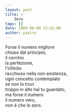 ```yaml
---
layout: post
title: >
    Zero
tags: []
date: 2009-06-09 13:41:00
author: pietro
---
```

Forse il numero migliore<br/>chiuso dal principio,<br/>il cerchio<br/>la perfezione,<br/>l'infinito<br/>racchiuso nella non esistenza,<br/>ogni concetto contemplato<br/>se non lo trovi<br/>troppo in alto hai tu guardato,<br/>ma forse il numero<br/>il numero vero,<br/>non è che lo zero.
